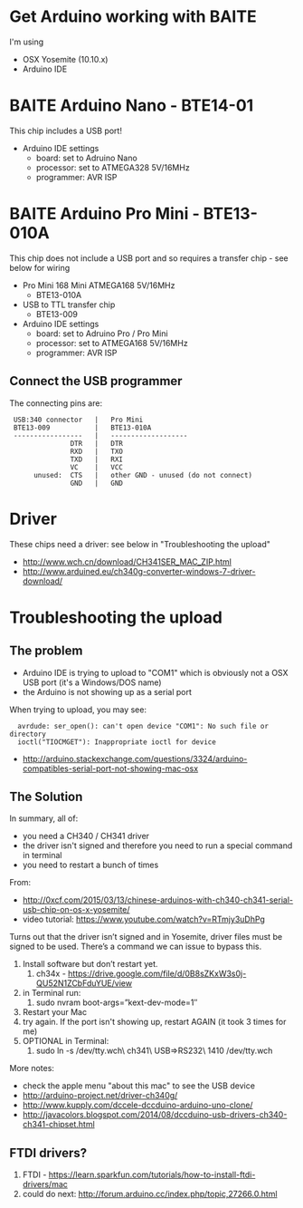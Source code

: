 Get Arduino working with BAITE 
==============================

I'm using
- OSX Yosemite (10.10.x)
- Arduino IDE

BAITE Arduino Nano - BTE14-01
=============================

This chip includes a USB port!

- Arduino IDE settings
     - board: set to Adruino Nano
     - processor: set to ATMEGA328 5V/16MHz
     - programmer: AVR ISP

BAITE Arduino Pro Mini - BTE13-010A
===================================

This chip does not include a USB port and so requires a transfer chip - see below for wiring

- Pro Mini 168 Mini ATMEGA168 5V/16MHz
     - BTE13-010A
- USB to TTL transfer chip
     - BTE13-009
- Arduino IDE settings
     - board: set to Adruino Pro / Pro Mini
     - processor: set to ATMEGA168 5V/16MHz
     - programmer: AVR ISP

Connect the USB programmer
--------------------------

The connecting pins are:

     USB:340 connector   |   Pro Mini
     BTE13-009           |   BTE13-010A
     -----------------   |   -------------------
                   DTR   |   DTR
                   RXD   |   TXO
                   TXD   |   RXI
                   VC    |   VCC
          unused:  CTS   |   other GND - unused (do not connect)
                   GND   |   GND


Driver
======

These chips need a driver: see below in "Troubleshooting the upload"
- http://www.wch.cn/download/CH341SER_MAC_ZIP.html
- http://www.arduined.eu/ch340g-converter-windows-7-driver-download/


Troubleshooting the upload
==========================

The problem
-----------

- Arduino IDE is trying to upload to "COM1" which is obviously not a OSX USB port (it's a Windows/DOS name)
- the Arduino is not showing up as a serial port

When trying to upload, you may see:

      avrdude: ser_open(): can't open device "COM1": No such file or directory
      ioctl("TIOCMGET"): Inappropriate ioctl for device

- http://arduino.stackexchange.com/questions/3324/arduino-compatibles-serial-port-not-showing-mac-osx

The Solution
------------

In summary, all of:
- you need a CH340 / CH341 driver 
- the driver isn't signed and therefore you need to run a special command in terminal
- you need to restart a bunch of times

From:
- http://0xcf.com/2015/03/13/chinese-arduinos-with-ch340-ch341-serial-usb-chip-on-os-x-yosemite/
- video tutorial: https://www.youtube.com/watch?v=RTmjy3uDhPg

Turns out that the driver isn’t signed and in Yosemite, driver files must be signed to be used. There’s a command we can issue to bypass this.


1. Install software but don’t restart yet.
     1. ch34x - https://drive.google.com/file/d/0B8sZKxW3s0j-QU52N1ZCbFduYUE/view
1. in Terminal run:
     1. sudo nvram boot-args=”kext-dev-mode=1″
1. Restart your Mac
1. try again.  If the port isn't showing up, restart AGAIN (it took 3 times for me)
1. OPTIONAL in Terminal:
     1. sudo ln -s /dev/tty.wch\ ch341\ USB\=\>RS232\ 1410 /dev/tty.wch


More notes:

- check the apple menu "about this mac" to see the USB device
- http://arduino-project.net/driver-ch340g/
- http://www.kupply.com/dccele-dccduino-arduino-uno-clone/
- http://javacolors.blogspot.com/2014/08/dccduino-usb-drivers-ch340-ch341-chipset.html


FTDI drivers?
-------------

1. FTDI  - https://learn.sparkfun.com/tutorials/how-to-install-ftdi-drivers/mac
1. could do next: http://forum.arduino.cc/index.php/topic,27266.0.html

